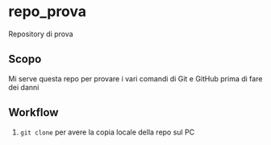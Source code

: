 # repo_prova
Repository di prova

## Scopo ##
Mi serve questa repo per provare i vari comandi di Git e GitHub prima di fare dei danni

## Workflow ##

1. `git clone` per avere la copia locale della repo sul PC
